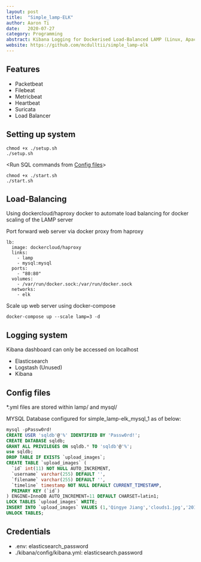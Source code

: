 ```yaml
---
layout: post
title:  "Simple_lamp-ELK"
author: Aaron Ti
date:   2020-07-27
category: Programming
abstract: Kibana Logging for Dockerised Load-Balanced LAMP (Linux, Apache, MySQL, PHP) Stack
website: https://github.com/mcdulltii/simple_lamp-elk
---
```


## Features
- Packetbeat
- Filebeat
- Metricbeat
- Heartbeat
- Suricata
- Load Balancer

## Setting up system
```shellsession
chmod +x ./setup.sh
./setup.sh
```
<Run SQL commands from [Config files](https://github.com/mcdulltii/simple_lamp-elk#config-files)>
```shellsession
chmod +x ./start.sh
./start.sh
```

## Load-Balancing

Using dockercloud/haproxy docker to automate load balancing for docker scaling of the LAMP server

Port forward web server via docker proxy from haproxy

```
lb:
  image: dockercloud/haproxy
  links:
    - lamp
    - mysql:mysql
  ports:
    - "80:80"
  volumes:
    - /var/run/docker.sock:/var/run/docker.sock
  networks:
    - elk
```

Scale up web server using docker-compose

```shellsession
docker-compose up --scale lamp=3 -d
```

## Logging system

Kibana dashboard can only be accessed on localhost

- Elasticsearch
- Logstash (Unused)
- Kibana

## Config files
*.yml files are stored within lamp/ and mysql/

MYSQL Database configured for simple_lamp-elk_mysql_1 as of below:
```sql
mysql -pPassw0rd!
CREATE USER 'sqldb'@'%' IDENTIFIED BY 'Passw0rd!';
CREATE DATABASE sqldb;
GRANT ALL PRIVILEGES ON sqldb.* TO 'sqldb'@'%';
use sqldb;
DROP TABLE IF EXISTS `upload_images`;
CREATE TABLE `upload_images` (
  `id` int(11) NOT NULL AUTO_INCREMENT,
  `username` varchar(255) DEFAULT '',
  `filename` varchar(255) DEFAULT '',
  `timeline` timestamp NOT NULL DEFAULT CURRENT_TIMESTAMP,
  PRIMARY KEY (`id`)
) ENGINE=InnoDB AUTO_INCREMENT=11 DEFAULT CHARSET=latin1;
LOCK TABLES `upload_images` WRITE;
INSERT INTO `upload_images` VALUES (1,'Qingye Jiang','clouds1.jpg','2015-01-31 04:21:11'),(2,'Qingye Jiang','clouds2.jpg','2015-01-31 04:21:15'),(3,'Qingye Jiang','clouds3.jpg','2015-01-31 04:21:20'),(4,'Qingye Jiang','clouds4.jpg','2015-01-31 04:21:25'),(5,'Qingye Jiang','clouds5.jpg','2015-01-31 04:24:26'),(6,'Qingye Jiang','clouds6.jpg','2015-01-31 04:24:30'),(7,'Qingye Jiang','clouds7.jpg','2015-01-31 04:24:34'),(8,'Qingye Jiang','clouds8.jpg','2015-01-31 04:24:38'),(9,'Qingye Jiang','clouds9.jpg','2015-01-31 04:25:49'),(10,'Qingye Jiang','clouds10.jpg','2015-01-31 04:25:53');
UNLOCK TABLES;
```

## Credentials
- .env: elasticsearch_password
- ./kibana/config/kibana.yml: elasticsearch.password
